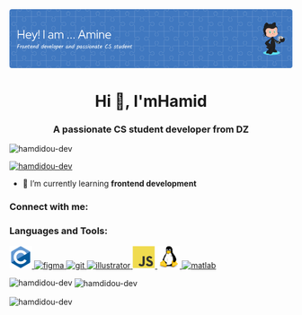 <div align="center">
<img src="./github-header-image.png">

<h1 align="center">Hi 👋, I'mHamid</h1>
</div>
<h3 align="center">A passionate CS student developer from DZ</h3>

<p align="left"> <img src="https://komarev.com/ghpvc/?username=hamdidou-dev&label=Profile%20views&color=0e75b6&style=flat" alt="hamdidou-dev" /> </p>

<p align="left"> <a href="https://github.com/ryo-ma/github-profile-trophy"><img src="https://github-profile-trophy.vercel.app/?username=hamdidou-dev" alt="hamdidou-dev" /></a> </p>

- 🌱 I’m currently learning **frontend development**

<h3 align="left">Connect with me:</h3>
<p align="left">
</p>

<h3 align="left">Languages and Tools:</h3>
<p align="left"> <a href="https://www.cprogramming.com/" target="_blank" rel="noreferrer"> <img src="https://raw.githubusercontent.com/devicons/devicon/master/icons/c/c-original.svg" alt="c" width="40" height="40"/> </a> <a href="https://www.figma.com/" target="_blank" rel="noreferrer"> <img src="https://www.vectorlogo.zone/logos/figma/figma-icon.svg" alt="figma" width="40" height="40"/> </a> <a href="https://git-scm.com/" target="_blank" rel="noreferrer"> <img src="https://www.vectorlogo.zone/logos/git-scm/git-scm-icon.svg" alt="git" width="40" height="40"/> </a> <a href="https://www.adobe.com/in/products/illustrator.html" target="_blank" rel="noreferrer"> <img src="https://www.vectorlogo.zone/logos/adobe_illustrator/adobe_illustrator-icon.svg" alt="illustrator" width="40" height="40"/> </a> <a href="https://developer.mozilla.org/en-US/docs/Web/JavaScript" target="_blank" rel="noreferrer"> <img src="https://raw.githubusercontent.com/devicons/devicon/master/icons/javascript/javascript-original.svg" alt="javascript" width="40" height="40"/> </a> <a href="https://www.linux.org/" target="_blank" rel="noreferrer"> <img src="https://raw.githubusercontent.com/devicons/devicon/master/icons/linux/linux-original.svg" alt="linux" width="40" height="40"/> </a> <a href="https://www.mathworks.com/" target="_blank" rel="noreferrer"> <img src="https://upload.wikimedia.org/wikipedia/commons/2/21/Matlab_Logo.png" alt="matlab" width="40" height="40"/> </a> </p>

<p><img align="left" src="https://github-readme-stats.vercel.app/api/top-langs?username=hamdidou-dev&show_icons=true&locale=en&layout=compact" alt="hamdidou-dev" /></p>

<p>&nbsp;<img align="center" src="https://github-readme-stats.vercel.app/api?username=hamdidou-dev&show_icons=true&locale=en" alt="hamdidou-dev" /></p>

<p><img align="center" src="https://github-readme-streak-stats.herokuapp.com/?user=hamdidou-dev&" alt="hamdidou-dev" /></p>
